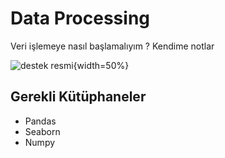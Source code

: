 # Data Processing
 Veri işlemeye nasıl başlamalıyım ? Kendime notlar

![destek resmi](https://wallpaper-mania.com/wp-content/uploads/2018/09/High_resolution_wallpaper_background_ID_77700863611.jpg){width=50%}

## Gerekli Kütüphaneler

 + Pandas
 + Seaborn
 + Numpy